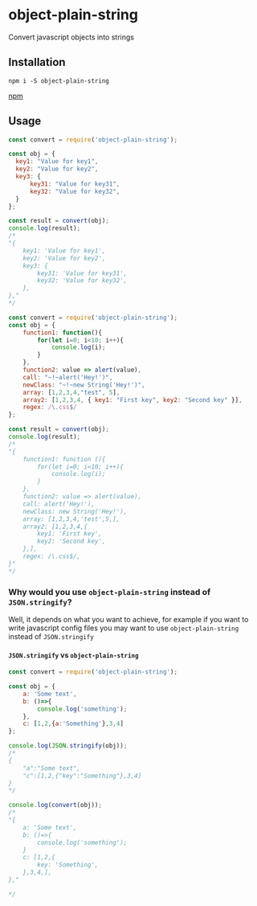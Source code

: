 # object-plain-string
Convert javascript objects into strings

## Installation
```
npm i -S object-plain-string
```
[npm](https://www.npmjs.com/package/object-plain-string)

## Usage

```js
const convert = require('object-plain-string');

const obj = {
  key1: "Value for key1",
  key2: "Value for key2",
  key3: {
      key31: "Value for key31",
      key32: "Value for key32",
  }
};

const result = convert(obj);
console.log(result);
/*
"{
    key1: 'Value for key1',
    key2: 'Value for key2',
    key3: {
        key31: 'Value for key31',
        key32: 'Value for key32',
    },
},"
*/
```

```js
const convert = require('object-plain-string');
const obj = {
    function1: function(){
        for(let i=0; i<10; i++){
            console.log(i);
        }
    },
    function2: value => alert(value),
    call: "~!~alert('Hey!')",
    newClass: "~!~new String('Hey!')",
    array: [1,2,3,4,"test", 5],
    array2: [1,2,3,4, { key1: "First key", key2: "Second key" }],
    regex: /\.css$/
};

const result = convert(obj);
console.log(result);
/*
"{
    function1: function (){
        for(let i=0; i<10; i++){
            console.log(i);
        }
    },
    function2: value => alert(value),
    call: alert('Hey!'),
    newClass: new String('Hey!'),
    array: [1,2,3,4,'test',5,],
    array2: [1,2,3,4,{
        key1: 'First key',
        key2: 'Second key',
    },],
    regex: /\.css$/,
}"
*/
```
### Why would you use `object-plain-string` instead of `JSON.stringify`?
Well, it depends on what you want to achieve, for example if you want to write javascript config files you may want to use `object-plain-string` instead of `JSON.stringify`

#### `JSON.stringify` vs `object-plain-string`
```js
const convert = require('object-plain-string');

const obj = {
    a: 'Some text',
    b: ()=>{
        console.log('something');
    },
    c: [1,2,{a:'Something'},3,4]
};

console.log(JSON.stringify(obj));
/*
{
    "a":"Some text",
    "c":[1,2,{"key":"Something"},3,4]
}
*/

console.log(convert(obj));
/*
"{
    a: 'Some text',
    b: ()=>{
        console.log('something');
    }
    c: [1,2,{
        key: 'Something',
    },3,4,],
},"

*/

```
